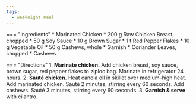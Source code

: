 ```yaml
---
tags:
  - weeknight meal
---
```

=== "Ingredients"
    * Marinated Chicken
        * 200 g Raw Chicken Breast, chopped
        * 50 g Soy Sauce
        * 10 g Brown Sugar
        * 1 t Red Pepper Flakes
    * 10 g Vegetable Oil
    * 50 g Cashews, whole
    * Garnish
        * Coriander Leaves, chopped
        * Cashews

=== "Directions"
    1. **Marinate chicken.** Add chicken breast, soy sauce, brown sugar, red pepper flakes to ziploc bag. Marinate in refrigerator 24 hours.
    2. **Sauté chicken.** Heat canola oil in skillet over medium-high heat. Add marinated chicken. Sauté 2 minutes, stirring every 60 seconds. Add cashews. Sauté 3 minutes, stirring every 60 seconds.
    3. **Garnish & serve** with cilantro.
